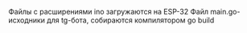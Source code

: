 Файлы с расширениями ino загружаются на ESP-32
Файл main.go- исходники для tg-бота, собираются компилятором go build

